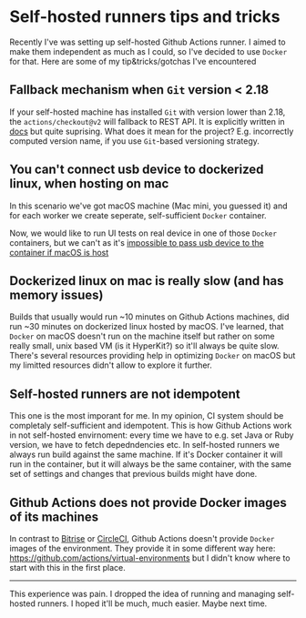 # Self-hosted runners tips and tricks

Recently I've was setting up self-hosted Github Actions runner. I aimed to make them independent as much as I could, so I've decided to use `Docker` for that. Here are some of my tip&tricks/gotchas I've encountered

## Fallback mechanism when `Git` version < 2.18

If your self-hosted machine has installed `Git` with version lower than 2.18, the `actions/checkout@v2` will fallback to REST API. It is explicitly written in [docs](https://github.com/actions/checkout#whats-new) but quite suprising.
What does it mean for the project? E.g. incorrectly computed version name, if you use `Git`-based versioning strategy.

## You can't connect usb device to dockerized linux, when hosting on mac

In this scenario we've got macOS machine (Mac mini, you guessed it) and for each worker we create seperate, self-sufficient `Docker` container.

Now, we would like to run UI tests on real device in one of those `Docker` containers, but we can't as it's [impossible to pass usb device to the container if macOS is host](https://docs.docker.com/docker-for-mac/faqs/#can-i-pass-through-a-usb-device-to-a-container)

## Dockerized linux on mac is really slow (and has memory issues)

Builds that usually would run ~10 minutes on Github Actions machines, did run ~30 minutes on dockerized linux hosted by macOS.
I've learned, that `Docker` on macOS doesn't run on the machine itself but rather on some really small, unix based VM (is it HyperKit?) so it'll always be quite slow.
There's several resources providing help in optimizing `Docker` on macOS but my limitted resources didn't allow to explore it further.

## Self-hosted runners are not idempotent

This one is the most imporant for me. In my opinion, CI system should be completaly self-sufficient and idempotent. This is how Github Actions work in not self-hosted envirnoment: every time we have to e.g. set Java or Ruby version, we have to fetch depedndencies etc. In self-hosted runners we always run build against the same machine. If it's Docker container it will run in the container, but it will always be the same container, with the same set of settings and changes that previous builds might have done.

## Github Actions does not provide Docker images of its machines

In contrast to [Bitrise](https://github.com/bitrise-io/android) or [CircleCI](https://github.com/CircleCI-Public/example-images/tree/master/android), Github Actions doesn't provide `Docker` images of the environment.
They provide it in some different way here: https://github.com/actions/virtual-environments but I didn't know where to start with this in the first place.

---

This experience was pain. I dropped the idea of running and managing self-hosted runners. I hoped it'll be much, much easier. Maybe next time.

